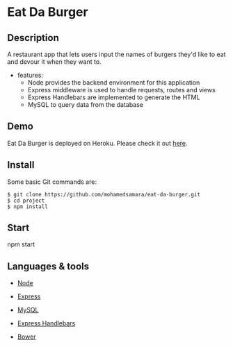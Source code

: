 # Eat Da Burger

## Description

A restaurant app that lets users input the names of burgers they'd like to eat and devour it when they want to.

* features:
  * Node provides the backend environment for this application
  * Express middleware is used to handle requests, routes and views
  * Express Handlebars are implemented to generate the HTML 
  * MySQL to query data from the database 


## Demo
	
Eat Da Burger is deployed on Heroku. Please check it out [here](https://guarded-cove-92719.herokuapp.com/).

  
## Install

Some basic Git commands are:

```
$ git clone https://github.com/mohamedsamara/eat-da-burger.git
$ cd project
$ npm install

```

## Start

npm start

## Languages & tools

- [Node](https://nodejs.org/en/)

- [Express](https://expressjs.com/)

- [MySQL](https://www.mysql.com/)

- [Express Handlebars](https://github.com/ericf/express-handlebars)

- [Bower](https://bower.io/)
